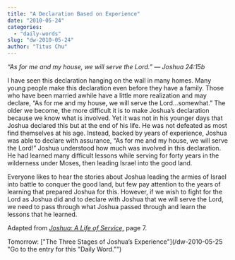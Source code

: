 ```yaml
---
title: "A Declaration Based on Experience"
date: "2010-05-24"
categories: 
  - "daily-words"
slug: "dw-2010-05-24"
author: "Titus Chu"
---
```


_“As for me and my house, we will serve the Lord.” — Joshua 24:15b_

I have seen this declaration hanging on the wall in many homes. Many young people make this declaration even before they have a family. Those who have been married awhile have a little more realization and may declare, “As for me and my house, we will serve the Lord...somewhat.” The older we become, the more difficult it is to make Joshua’s declaration because we know what is involved. Yet it was not in his younger days that Joshua declared this but at the end of his life. He was not defeated as most find themselves at his age. Instead, backed by years of experience, Joshua was able to declare with assurance, “As for me and my house, we will serve the Lord!” Joshua understood how much was involved in this declaration. He had learned many difficult lessons while serving for forty years in the wilderness under Moses, then leading Israel into the good land.

Everyone likes to hear the stories about Joshua leading the armies of Israel into battle to conquer the good land, but few pay attention to the years of learning that prepared Joshua for this. However, if we wish to fight for the Lord as Joshua did and to declare with Joshua that we will serve the Lord, we need to pass through what Joshua passed through and learn the lessons that he learned.

Adapted from [_Joshua: A Life of Service,_](/book-joshua/ "Go to the listing for this book.") page 7.

Tomorrow: ["The Three Stages of Joshua’s Experience"](/dw-2010-05-25 "Go to the entry for this "Daily Word."")
